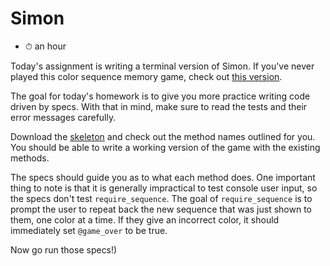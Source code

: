 # Simon

  - ⏱ an hour

  Today's assignment is writing a terminal version of Simon. If you've never played this color sequence memory game, check out [this version](http://www.freesimon.org/).

  The goal for today's homework is to give you more practice writing code driven by specs. With that in mind, make sure to read the tests and their error messages carefully.

  Download the [skeleton](http://assets.aaonline.io/fullstack/ruby/homeworks/simon/skeleton.zip) and check out the method names outlined for you. You should be able to write a working version of the game with the existing methods.

  The specs should guide you as to what each method does. One important thing to note is that it is generally impractical to test console user input, so the specs don't test `require_sequence`. The goal of `require_sequence` is to prompt the user to repeat back the new sequence that was just shown to them, one color at a time. If they give an incorrect color, it should immediately set `@game_over` to be true.

  Now go run those specs!)
